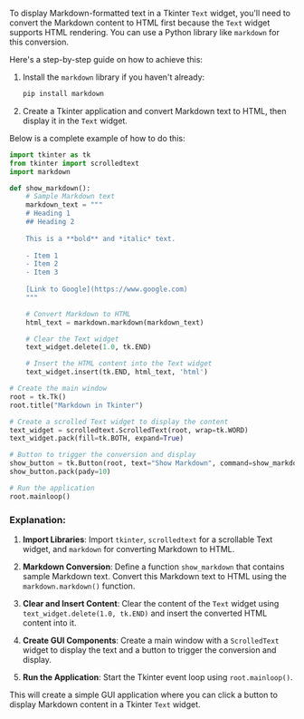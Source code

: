 To display Markdown-formatted text in a Tkinter `Text` widget, you'll need to convert the Markdown content to HTML first because the `Text` widget supports HTML rendering. You can use a Python library like `markdown` for this conversion.

Here's a step-by-step guide on how to achieve this:

1. Install the `markdown` library if you haven't already:
   ```bash
   pip install markdown
   ```

2. Create a Tkinter application and convert Markdown text to HTML, then display it in the `Text` widget.

Below is a complete example of how to do this:

```python
import tkinter as tk
from tkinter import scrolledtext
import markdown

def show_markdown():
    # Sample Markdown text
    markdown_text = """
    # Heading 1
    ## Heading 2
    
    This is a **bold** and *italic* text.
    
    - Item 1
    - Item 2
    - Item 3
    
    [Link to Google](https://www.google.com)
    """

    # Convert Markdown to HTML
    html_text = markdown.markdown(markdown_text)

    # Clear the Text widget
    text_widget.delete(1.0, tk.END)

    # Insert the HTML content into the Text widget
    text_widget.insert(tk.END, html_text, 'html')

# Create the main window
root = tk.Tk()
root.title("Markdown in Tkinter")

# Create a scrolled Text widget to display the content
text_widget = scrolledtext.ScrolledText(root, wrap=tk.WORD)
text_widget.pack(fill=tk.BOTH, expand=True)

# Button to trigger the conversion and display
show_button = tk.Button(root, text="Show Markdown", command=show_markdown)
show_button.pack(pady=10)

# Run the application
root.mainloop()
```

### Explanation:

1. **Import Libraries**: Import `tkinter`, `scrolledtext` for a scrollable Text widget, and `markdown` for converting Markdown to HTML.

2. **Markdown Conversion**: Define a function `show_markdown` that contains sample Markdown text. Convert this Markdown text to HTML using the `markdown.markdown()` function.

3. **Clear and Insert Content**: Clear the content of the `Text` widget using `text_widget.delete(1.0, tk.END)` and insert the converted HTML content into it.

4. **Create GUI Components**: Create a main window with a `ScrolledText` widget to display the text and a button to trigger the conversion and display.

5. **Run the Application**: Start the Tkinter event loop using `root.mainloop()`.

This will create a simple GUI application where you can click a button to display Markdown content in a Tkinter `Text` widget.